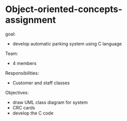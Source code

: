 # Object-oriented-concepts-assignment

goal:
- develop automatic parking system using C language

Team:
- 4 members

Responsibilities:
- Customer and staff classes

Objectives:
- draw UML class diagram for system
- CRC cards
- develop the C code
